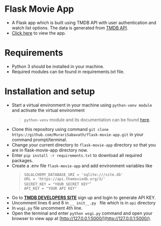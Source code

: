 # Flask Movie App
- A Flask app which is built using TMDB API with user authentication and watch list options. The data is generated from [TMDB API](https://developers.themoviedb.org/3/getting-started/introduction).
- [Click here](https://movie-app-flask.herokuapp.com/) to view the app.
# Requirements
- Python 3 should be installed in your machine.
- Required modules can be found in requirements.txt file.
# Installation and setup
- Start a virtual environment in your machine using `python-venv module` and activate the virtual environment
	>`python-venv` module and its documentation can be found [here](https://docs.python.org/3/tutorial/venv.html).
- Clone this repository using command `git clone https://github.com/MurariSabavath/flask-movie-app.git` in your command prompt/terminal.
- Change your current directory to `flask-movie-app` directory so that you are in flask-movie-app directory now.
- Enter `pip install -r requirements.txt` to download all required packages.
- Create a .env file `flask-movie-app` and add environment variables like
	>	`SQLALCHEMY_DATABASE_URI = 'sqlite:///site.db'` </br>
	> `URL = 'https://api.themoviedb.org/3/'` </br>
	> 	`SECRET_KEY = "YOUR SECRET KEY"`' </br>
	> `API_KEY = "YOUR API KEY"`
- Go to **[TMDB DEVELOPERS SITE](https://developers.themoviedb.org/3)** sign up and login to generate API KEY.
- Uncomment lines 6 and 8 in  `__ init__.py ` file which is  in `api` directory
- In `wsgi.py` file uncomment 4th line.
- Open the terminal and enter `python wsgi.py` command and open your browser to view app at [http://127.0.0.1:5000/](http://127.0.0.1:5000/).
